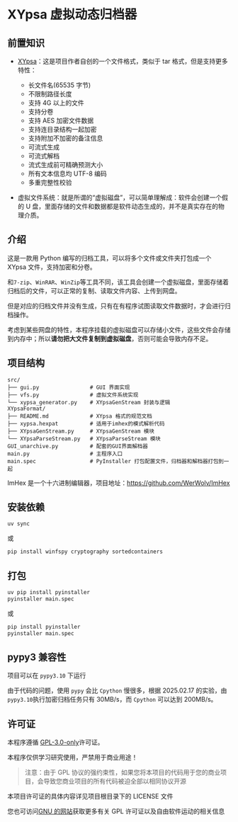 # XYpsa 虚拟动态归档器

## 前置知识

- [XYpsa](XYpsaFormat/README.md)：这是项目作者自创的一个文件格式，类似于 tar 格式，但是支持更多特性：

  - 长文件名(65535 字节)
  - 不限制路径长度
  - 支持 4G 以上的文件
  - 支持分卷
  - 支持 AES 加密文件数据
  - 支持连目录结构一起加密
  - 支持附加不加密的备注信息
  - 可流式生成
  - 可流式解档
  - 流式生成前可精确预测大小
  - 所有文本信息均 UTF-8 编码
  - 多重完整性校验

- 虚拟文件系统：就是所谓的“虚拟磁盘”，可以简单理解成：软件会创建一个假的 U 盘，里面存储的文件和数据都是软件动态生成的，并不是真实存在的物理介质。

## 介绍

这是一款用 Python 编写的归档工具，可以将多个文件或文件夹打包成一个 XYpsa 文件，支持加密和分卷。

和`7-zip`、`WinRAR`、`WinZip`等工具不同，该工具会创建一个虚拟磁盘，里面存储着归档后的文件，可以正常的复制、读取文件内容、上传到网盘。

但是对应的归档文件并没有生成，只有在有程序试图读取文件数据时，才会进行归档操作。

考虑到某些网盘的特性，本程序挂载的虚拟磁盘可以存储小文件，这些文件会存储到内存中；所以**请勿把大文件复制到虚拟磁盘**，否则可能会导致内存不足。

## 项目结构

```
src/
├── gui.py                # GUI 界面实现
├── vfs.py                # 虚拟文件系统实现
└── xypsa_generator.py    # XYpsaGenStream 封装与逻辑
XYpsaFormat/
├── README.md             # XYpsa 格式的规范文档
├── xypsa.hexpat          # 适用于imhex的模式解析代码
├── XYpsaGenStream.py     # XYpsaGenStream 模块
└── XYpsaParseStream.py   # XYpsaParseStream 模块
GUI_unarchive.py          # 配套的GUI界面解档器
main.py                   # 主程序入口
main.spec                 # PyInstaller 打包配置文件，归档器和解档器打包到一起
```

ImHex 是一个十六进制编辑器，项目地址：https://github.com/WerWolv/ImHex

## 安装依赖

```sh
uv sync
```

或

```sh
pip install winfspy cryptography sortedcontainers
```

## 打包

```sh
uv pip install pyinstaller
pyinstaller main.spec
```

或

```sh
pip install pyinstaller
pyinstaller main.spec
```

## pypy3 兼容性

项目可以在 `pypy3.10` 下运行

由于代码的问题，使用 `pypy` 会比 `Cpython` 慢很多，根据 2025.02.17 的实验，由`pypy3.10`执行加密归档任务只有 30MB/s，而 `Cpython` 可以达到 200MB/s。

## 许可证

本程序遵循 [GPL-3.0-only](https://opensource.org/license/gpl-3-0/)许可证。

本程序仅供学习研究使用，严禁用于商业用途！

> 注意：由于 GPL 协议的强约束性，如果您将本项目的代码用于您的商业项目，会导致您商业项目的所有代码被迫全部以相同协议开源

本项目许可证的具体内容详见项目根目录下的 LICENSE 文件

您也可访问[GNU 的网站](https://www.gnu.org/licenses/)获取更多有关 GPL 许可证以及自由软件运动的相关信息
